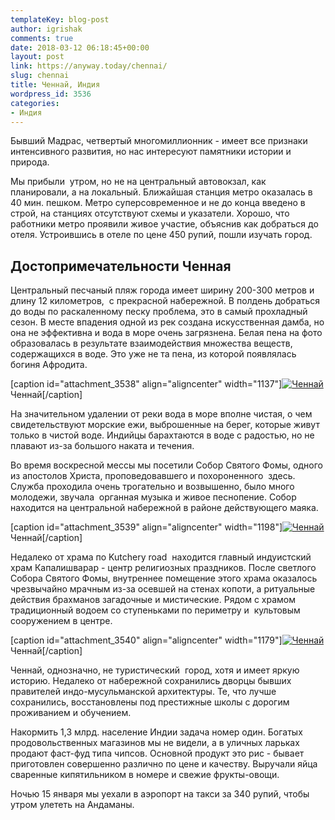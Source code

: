 ```yaml
---
templateKey: blog-post
author: igrishak
comments: true
date: 2018-03-12 06:18:45+00:00
layout: post
link: https://anyway.today/chennai/
slug: chennai
title: Ченнай, Индия
wordpress_id: 3536
categories:
- Индия
---
```


Бывший Мадрас, четвертый многомиллионник - имеет все признаки интенсивного развития, но нас интересуют памятники истории и природа.


<!-- more -->


Мы прибыли  утром, но не на центральный автовокзал, как планировали, а на локальный. Ближайшая станция метро оказалась в 40 мин. пешком. Метро суперсовременное и не до конца введено в строй, на станциях отсутствуют схемы и указатели. Хорошо, что работники метро проявили живое участие, объяснив как добраться до отеля. Устроившись в отеле по цене 450 рупий, пошли изучать город.





## Достопримечательности Ченная




Центральный песчаный пляж города имеет ширину 200-300 метров и длину 12 километров,  с прекрасной набережной. В полдень добраться до воды по раскаленному песку проблема, это в самый прохладный сезон. В месте впадения одной из рек создана искусственная дамба, но она не эффективна и вода в море очень загрязнена. Белая пена на фото образовалась в результате взаимодействия множества веществ, содержащихся в воде. Это уже не та пена, из которой появлялась богиня Афродита.




[caption id="attachment_3538" align="aligncenter" width="1137"][![Ченнай](https://anyway.today/wp-content/uploads/2018/03/1.jpg)](https://anyway.today/wp-content/uploads/2018/03/1.jpg) Ченнай[/caption]


На значительном удалении от реки вода в море вполне чистая, о чем свидетельствуют морские ежи, выброшенные на берег, которые живут только в чистой воде. Индийцы барахтаются в воде с радостью, но не плавают из-за большого наката и течения.




Во время воскресной мессы мы посетили Собор Святого Фомы, одного из апостолов Христа, проповедовавшего и похороненного  здесь. Служба проходила очень трогательно и возвышенно, было много молодежи, звучала  органная музыка и живое песнопение. Собор находится на центральной набережной в районе действующего маяка.




[caption id="attachment_3539" align="aligncenter" width="1198"][![Ченнай](https://anyway.today/wp-content/uploads/2018/03/2.jpg)](https://anyway.today/wp-content/uploads/2018/03/2.jpg) Ченнай[/caption]


Недалеко от храма по Kutchery road  находится главный индуистский храм Капалишварар - центр религиозных праздников. После светлого Собора Святого Фомы, внутреннее помещение этого храма оказалось чрезвычайно мрачным из-за осевшей на стенах копоти, а ритуальные действия брахманов загадочные и мистические. Рядом с храмом традиционный водоем со ступеньками по периметру и  культовым сооружением в центре.




[caption id="attachment_3540" align="aligncenter" width="1179"][![Ченнай](https://anyway.today/wp-content/uploads/2018/03/3.jpg)](https://anyway.today/wp-content/uploads/2018/03/3.jpg) Ченнай[/caption]


Ченнай, однозначно, не туристический  город, хотя и имеет яркую историю. Недалеко от набережной сохранились дворцы бывших правителей индо-мусульманской архитектуры. Те, что лучше сохранились, восстановлены под престижные школы с дорогим проживанием и обучением.




Накормить 1,3 млрд. население Индии задача номер один. Богатых продовольственных магазинов мы не видели, а в уличных ларьках продают фаст-фуд типа чипсов. Основной продукт это рис - бывает приготовлен совершенно различно по цене и качеству. Выручали яйца сваренные кипятильником в номере и свежие фрукты-овощи.




Ночью 15 января мы уехали в аэропорт на такси за 340 рупий, чтобы утром улететь на Андаманы.
